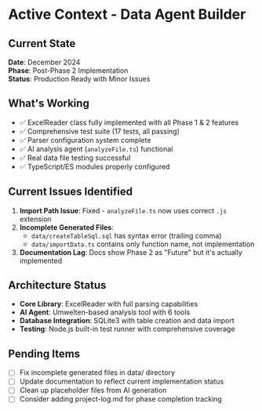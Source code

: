 # Active Context - Data Agent Builder

## Current State
**Date**: December 2024  
**Phase**: Post-Phase 2 Implementation  
**Status**: Production Ready with Minor Issues

## What's Working
- ✅ ExcelReader class fully implemented with all Phase 1 & 2 features
- ✅ Comprehensive test suite (17 tests, all passing)
- ✅ Parser configuration system complete
- ✅ AI analysis agent (`analyzeFile.ts`) functional
- ✅ Real data file testing successful
- ✅ TypeScript/ES modules properly configured

## Current Issues Identified
1. **Import Path Issue**: Fixed - `analyzeFile.ts` now uses correct `.js` extension
2. **Incomplete Generated Files**: 
   - `data/createTableSql.sql` has syntax error (trailing comma)
   - `data/importData.ts` contains only function name, not implementation
3. **Documentation Lag**: Docs show Phase 2 as "Future" but it's actually implemented

## Architecture Status
- **Core Library**: ExcelReader with full parsing capabilities
- **AI Agent**: Umwelten-based analysis tool with 6 tools
- **Database Integration**: SQLite3 with table creation and data import
- **Testing**: Node.js built-in test runner with comprehensive coverage

## Pending Items
- [ ] Fix incomplete generated files in data/ directory
- [ ] Update documentation to reflect current implementation status
- [ ] Clean up placeholder files from AI generation
- [ ] Consider adding project-log.md for phase completion tracking
